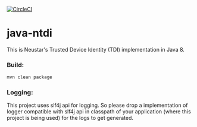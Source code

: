 [![CircleCI](https://circleci.com/gh/Neustar-TDI/java-ntdi.svg?style=svg&circle-token=8df38531e4dfff635375fd651a9bda1a8948362c)](https://circleci.com/gh/Neustar-TDI/java-ntdi)

# java-ntdi

This is Neustar's Trusted Device Identity (TDI) implementation in Java 8.


### Build:
```bash
mvn clean package
```

### Logging:
This project uses slf4j api for logging. So please drop a implementation of logger compatible with slf4j api in classpath of your application (where this project is being used) for the logs to get generated.
